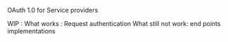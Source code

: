 OAuth 1.0 for Service providers

WIP : 
What works : Request authentication
What still not work: end points implementations